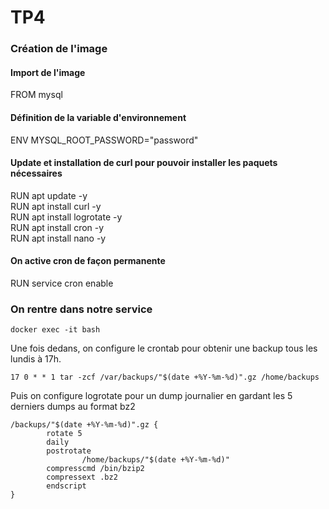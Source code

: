 # TP4

### Création de l'image

#### Import de l'image
FROM mysql
#### Définition de la variable d'environnement
ENV MYSQL_ROOT_PASSWORD="password"
#### Update et installation de curl pour pouvoir installer les paquets nécessaires
RUN apt update -y  
RUN apt install curl -y  
RUN apt install logrotate -y  
RUN apt install cron -y  
RUN apt install nano -y  
#### On active cron de façon permanente
RUN service cron enable

### On rentre dans notre service
`docker exec -it bash`

Une fois dedans, on configure le crontab pour obtenir une backup tous les lundis à 17h.

`17 0 * * 1 tar -zcf /var/backups/"$(date +%Y-%m-%d)".gz /home/backups`

Puis on configure logrotate pour un dump journalier en gardant les 5 derniers dumps au format bz2

```
/backups/"$(date +%Y-%m-%d)".gz {
        rotate 5
        daily
        postrotate
                /home/backups/"$(date +%Y-%m-%d)"
        compresscmd /bin/bzip2
        compressext .bz2
        endscript
}
```
